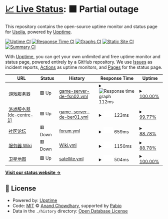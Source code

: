 # [📈 Live Status](https://status.usolia.net): <!--live status--> **🟧 Partial outage**

This repository contains the open-source uptime monitor and status page for [Usolia](https://usolia.net), powered by [Upptime](https://github.com/upptime/upptime).

[![Uptime CI](https://github.com/UsoliaDev/status/workflows/Uptime%20CI/badge.svg)](https://github.com/UsoliaDev/status/actions?query=workflow%3A%22Uptime+CI%22)
[![Response Time CI](https://github.com/UsoliaDev/status/workflows/Response%20Time%20CI/badge.svg)](https://github.com/UsoliaDev/status/actions?query=workflow%3A%22Response+Time+CI%22)
[![Graphs CI](https://github.com/UsoliaDev/status/workflows/Graphs%20CI/badge.svg)](https://github.com/UsoliaDev/status/actions?query=workflow%3A%22Graphs+CI%22)
[![Static Site CI](https://github.com/UsoliaDev/status/workflows/Static%20Site%20CI/badge.svg)](https://github.com/UsoliaDev/status/actions?query=workflow%3A%22Static+Site+CI%22)
[![Summary CI](https://github.com/UsoliaDev/status/workflows/Summary%20CI/badge.svg)](https://github.com/UsoliaDev/status/actions?query=workflow%3A%22Summary+CI%22)

With [Upptime](https://upptime.js.org), you can get your own unlimited and free uptime monitor and status page, powered entirely by a GitHub repository. We use [Issues](https://github.com/UsoliaDev/status/issues) as incident reports, [Actions](https://github.com/UsoliaDev/status/actions) as uptime monitors, and [Pages](https://status.usolia.net) for the status page.

<!--start: status pages-->
<!-- This summary is generated by Upptime (https://github.com/upptime/upptime) -->
<!-- Do not edit this manually, your changes will be overwritten -->
<!-- prettier-ignore -->
| URL | Status | History | Response Time | Uptime |
| --- | ------ | ------- | ------------- | ------ |
| <img alt="" src="https://icons.duckduckgo.com/ip3/null.ico" height="13"> [游戏服务器](mc.usolia.net) | 🟩 Up | [game-server-de-fsn02.yml](https://github.com/UsoliaDev/status/commits/HEAD/history/game-server-de-fsn02.yml) | <details><summary><img alt="Response time graph" src="./graphs/game-server-de-fsn02/response-time-week.png" height="20"> 112ms</summary><br><a href="https://status.usolia.net/history/game-server-de-fsn02"><img alt="Response time 117" src="https://img.shields.io/endpoint?url=https%3A%2F%2Fraw.githubusercontent.com%2FUsoliaDev%2Fstatus%2FHEAD%2Fapi%2Fgame-server-de-fsn02%2Fresponse-time.json"></a><br><a href="https://status.usolia.net/history/game-server-de-fsn02"><img alt="24-hour response time 90" src="https://img.shields.io/endpoint?url=https%3A%2F%2Fraw.githubusercontent.com%2FUsoliaDev%2Fstatus%2FHEAD%2Fapi%2Fgame-server-de-fsn02%2Fresponse-time-day.json"></a><br><a href="https://status.usolia.net/history/game-server-de-fsn02"><img alt="7-day response time 112" src="https://img.shields.io/endpoint?url=https%3A%2F%2Fraw.githubusercontent.com%2FUsoliaDev%2Fstatus%2FHEAD%2Fapi%2Fgame-server-de-fsn02%2Fresponse-time-week.json"></a><br><a href="https://status.usolia.net/history/game-server-de-fsn02"><img alt="30-day response time 117" src="https://img.shields.io/endpoint?url=https%3A%2F%2Fraw.githubusercontent.com%2FUsoliaDev%2Fstatus%2FHEAD%2Fapi%2Fgame-server-de-fsn02%2Fresponse-time-month.json"></a><br><a href="https://status.usolia.net/history/game-server-de-fsn02"><img alt="1-year response time 117" src="https://img.shields.io/endpoint?url=https%3A%2F%2Fraw.githubusercontent.com%2FUsoliaDev%2Fstatus%2FHEAD%2Fapi%2Fgame-server-de-fsn02%2Fresponse-time-year.json"></a></details> | <details><summary><a href="https://status.usolia.net/history/game-server-de-fsn02">100.00%</a></summary><a href="https://status.usolia.net/history/game-server-de-fsn02"><img alt="All-time uptime 99.83%" src="https://img.shields.io/endpoint?url=https%3A%2F%2Fraw.githubusercontent.com%2FUsoliaDev%2Fstatus%2FHEAD%2Fapi%2Fgame-server-de-fsn02%2Fuptime.json"></a><br><a href="https://status.usolia.net/history/game-server-de-fsn02"><img alt="24-hour uptime 100.00%" src="https://img.shields.io/endpoint?url=https%3A%2F%2Fraw.githubusercontent.com%2FUsoliaDev%2Fstatus%2FHEAD%2Fapi%2Fgame-server-de-fsn02%2Fuptime-day.json"></a><br><a href="https://status.usolia.net/history/game-server-de-fsn02"><img alt="7-day uptime 100.00%" src="https://img.shields.io/endpoint?url=https%3A%2F%2Fraw.githubusercontent.com%2FUsoliaDev%2Fstatus%2FHEAD%2Fapi%2Fgame-server-de-fsn02%2Fuptime-week.json"></a><br><a href="https://status.usolia.net/history/game-server-de-fsn02"><img alt="30-day uptime 99.68%" src="https://img.shields.io/endpoint?url=https%3A%2F%2Fraw.githubusercontent.com%2FUsoliaDev%2Fstatus%2FHEAD%2Fapi%2Fgame-server-de-fsn02%2Fuptime-month.json"></a><br><a href="https://status.usolia.net/history/game-server-de-fsn02"><img alt="1-year uptime 99.83%" src="https://img.shields.io/endpoint?url=https%3A%2F%2Fraw.githubusercontent.com%2FUsoliaDev%2Fstatus%2FHEAD%2Fapi%2Fgame-server-de-fsn02%2Fuptime-year.json"></a></details>
| <img alt="" src="https://icons.duckduckgo.com/ip3/null.ico" height="13"> [游戏服务器 [de-centre-1]](acc-de-ber01.infra.usolia.dev) | 🟩 Up | [game-server-de-ber01.yml](https://github.com/UsoliaDev/status/commits/HEAD/history/game-server-de-ber01.yml) | <details><summary><img alt="Response time graph" src="./graphs/game-server-de-ber01/response-time-week.png" height="20"> 123ms</summary><br><a href="https://status.usolia.net/history/game-server-de-ber01"><img alt="Response time 117" src="https://img.shields.io/endpoint?url=https%3A%2F%2Fraw.githubusercontent.com%2FUsoliaDev%2Fstatus%2FHEAD%2Fapi%2Fgame-server-de-ber01%2Fresponse-time.json"></a><br><a href="https://status.usolia.net/history/game-server-de-ber01"><img alt="24-hour response time 127" src="https://img.shields.io/endpoint?url=https%3A%2F%2Fraw.githubusercontent.com%2FUsoliaDev%2Fstatus%2FHEAD%2Fapi%2Fgame-server-de-ber01%2Fresponse-time-day.json"></a><br><a href="https://status.usolia.net/history/game-server-de-ber01"><img alt="7-day response time 123" src="https://img.shields.io/endpoint?url=https%3A%2F%2Fraw.githubusercontent.com%2FUsoliaDev%2Fstatus%2FHEAD%2Fapi%2Fgame-server-de-ber01%2Fresponse-time-week.json"></a><br><a href="https://status.usolia.net/history/game-server-de-ber01"><img alt="30-day response time 120" src="https://img.shields.io/endpoint?url=https%3A%2F%2Fraw.githubusercontent.com%2FUsoliaDev%2Fstatus%2FHEAD%2Fapi%2Fgame-server-de-ber01%2Fresponse-time-month.json"></a><br><a href="https://status.usolia.net/history/game-server-de-ber01"><img alt="1-year response time 117" src="https://img.shields.io/endpoint?url=https%3A%2F%2Fraw.githubusercontent.com%2FUsoliaDev%2Fstatus%2FHEAD%2Fapi%2Fgame-server-de-ber01%2Fresponse-time-year.json"></a></details> | <details><summary><a href="https://status.usolia.net/history/game-server-de-ber01">99.77%</a></summary><a href="https://status.usolia.net/history/game-server-de-ber01"><img alt="All-time uptime 99.97%" src="https://img.shields.io/endpoint?url=https%3A%2F%2Fraw.githubusercontent.com%2FUsoliaDev%2Fstatus%2FHEAD%2Fapi%2Fgame-server-de-ber01%2Fuptime.json"></a><br><a href="https://status.usolia.net/history/game-server-de-ber01"><img alt="24-hour uptime 98.42%" src="https://img.shields.io/endpoint?url=https%3A%2F%2Fraw.githubusercontent.com%2FUsoliaDev%2Fstatus%2FHEAD%2Fapi%2Fgame-server-de-ber01%2Fuptime-day.json"></a><br><a href="https://status.usolia.net/history/game-server-de-ber01"><img alt="7-day uptime 99.77%" src="https://img.shields.io/endpoint?url=https%3A%2F%2Fraw.githubusercontent.com%2FUsoliaDev%2Fstatus%2FHEAD%2Fapi%2Fgame-server-de-ber01%2Fuptime-week.json"></a><br><a href="https://status.usolia.net/history/game-server-de-ber01"><img alt="30-day uptime 99.95%" src="https://img.shields.io/endpoint?url=https%3A%2F%2Fraw.githubusercontent.com%2FUsoliaDev%2Fstatus%2FHEAD%2Fapi%2Fgame-server-de-ber01%2Fuptime-month.json"></a><br><a href="https://status.usolia.net/history/game-server-de-ber01"><img alt="1-year uptime 99.97%" src="https://img.shields.io/endpoint?url=https%3A%2F%2Fraw.githubusercontent.com%2FUsoliaDev%2Fstatus%2FHEAD%2Fapi%2Fgame-server-de-ber01%2Fuptime-year.json"></a></details>
| <img alt="" src="https://icons.duckduckgo.com/ip3/usolia.net.ico" height="13"> [社区论坛](https://usolia.net) | 🟥 Down | [forum.yml](https://github.com/UsoliaDev/status/commits/HEAD/history/forum.yml) | <details><summary><img alt="Response time graph" src="./graphs/forum/response-time-week.png" height="20"> 659ms</summary><br><a href="https://status.usolia.net/history/forum"><img alt="Response time 831" src="https://img.shields.io/endpoint?url=https%3A%2F%2Fraw.githubusercontent.com%2FUsoliaDev%2Fstatus%2FHEAD%2Fapi%2Fforum%2Fresponse-time.json"></a><br><a href="https://status.usolia.net/history/forum"><img alt="24-hour response time 63" src="https://img.shields.io/endpoint?url=https%3A%2F%2Fraw.githubusercontent.com%2FUsoliaDev%2Fstatus%2FHEAD%2Fapi%2Fforum%2Fresponse-time-day.json"></a><br><a href="https://status.usolia.net/history/forum"><img alt="7-day response time 659" src="https://img.shields.io/endpoint?url=https%3A%2F%2Fraw.githubusercontent.com%2FUsoliaDev%2Fstatus%2FHEAD%2Fapi%2Fforum%2Fresponse-time-week.json"></a><br><a href="https://status.usolia.net/history/forum"><img alt="30-day response time 807" src="https://img.shields.io/endpoint?url=https%3A%2F%2Fraw.githubusercontent.com%2FUsoliaDev%2Fstatus%2FHEAD%2Fapi%2Fforum%2Fresponse-time-month.json"></a><br><a href="https://status.usolia.net/history/forum"><img alt="1-year response time 831" src="https://img.shields.io/endpoint?url=https%3A%2F%2Fraw.githubusercontent.com%2FUsoliaDev%2Fstatus%2FHEAD%2Fapi%2Fforum%2Fresponse-time-year.json"></a></details> | <details><summary><a href="https://status.usolia.net/history/forum">88.78%</a></summary><a href="https://status.usolia.net/history/forum"><img alt="All-time uptime 98.65%" src="https://img.shields.io/endpoint?url=https%3A%2F%2Fraw.githubusercontent.com%2FUsoliaDev%2Fstatus%2FHEAD%2Fapi%2Fforum%2Fuptime.json"></a><br><a href="https://status.usolia.net/history/forum"><img alt="24-hour uptime 21.48%" src="https://img.shields.io/endpoint?url=https%3A%2F%2Fraw.githubusercontent.com%2FUsoliaDev%2Fstatus%2FHEAD%2Fapi%2Fforum%2Fuptime-day.json"></a><br><a href="https://status.usolia.net/history/forum"><img alt="7-day uptime 88.78%" src="https://img.shields.io/endpoint?url=https%3A%2F%2Fraw.githubusercontent.com%2FUsoliaDev%2Fstatus%2FHEAD%2Fapi%2Fforum%2Fuptime-week.json"></a><br><a href="https://status.usolia.net/history/forum"><img alt="30-day uptime 97.42%" src="https://img.shields.io/endpoint?url=https%3A%2F%2Fraw.githubusercontent.com%2FUsoliaDev%2Fstatus%2FHEAD%2Fapi%2Fforum%2Fuptime-month.json"></a><br><a href="https://status.usolia.net/history/forum"><img alt="1-year uptime 98.65%" src="https://img.shields.io/endpoint?url=https%3A%2F%2Fraw.githubusercontent.com%2FUsoliaDev%2Fstatus%2FHEAD%2Fapi%2Fforum%2Fuptime-year.json"></a></details>
| <img alt="" src="https://icons.duckduckgo.com/ip3/wiki.usolia.net.ico" height="13"> [服务器 Wiki](https://wiki.usolia.net) | 🟥 Down | [Wiki.yml](https://github.com/UsoliaDev/status/commits/HEAD/history/Wiki.yml) | <details><summary><img alt="Response time graph" src="./graphs/Wiki/response-time-week.png" height="20"> 1150ms</summary><br><a href="https://status.usolia.net/history/Wiki"><img alt="Response time 1548" src="https://img.shields.io/endpoint?url=https%3A%2F%2Fraw.githubusercontent.com%2FUsoliaDev%2Fstatus%2FHEAD%2Fapi%2FWiki%2Fresponse-time.json"></a><br><a href="https://status.usolia.net/history/Wiki"><img alt="24-hour response time 72" src="https://img.shields.io/endpoint?url=https%3A%2F%2Fraw.githubusercontent.com%2FUsoliaDev%2Fstatus%2FHEAD%2Fapi%2FWiki%2Fresponse-time-day.json"></a><br><a href="https://status.usolia.net/history/Wiki"><img alt="7-day response time 1150" src="https://img.shields.io/endpoint?url=https%3A%2F%2Fraw.githubusercontent.com%2FUsoliaDev%2Fstatus%2FHEAD%2Fapi%2FWiki%2Fresponse-time-week.json"></a><br><a href="https://status.usolia.net/history/Wiki"><img alt="30-day response time 1323" src="https://img.shields.io/endpoint?url=https%3A%2F%2Fraw.githubusercontent.com%2FUsoliaDev%2Fstatus%2FHEAD%2Fapi%2FWiki%2Fresponse-time-month.json"></a><br><a href="https://status.usolia.net/history/Wiki"><img alt="1-year response time 1548" src="https://img.shields.io/endpoint?url=https%3A%2F%2Fraw.githubusercontent.com%2FUsoliaDev%2Fstatus%2FHEAD%2Fapi%2FWiki%2Fresponse-time-year.json"></a></details> | <details><summary><a href="https://status.usolia.net/history/Wiki">88.78%</a></summary><a href="https://status.usolia.net/history/Wiki"><img alt="All-time uptime 98.64%" src="https://img.shields.io/endpoint?url=https%3A%2F%2Fraw.githubusercontent.com%2FUsoliaDev%2Fstatus%2FHEAD%2Fapi%2FWiki%2Fuptime.json"></a><br><a href="https://status.usolia.net/history/Wiki"><img alt="24-hour uptime 21.48%" src="https://img.shields.io/endpoint?url=https%3A%2F%2Fraw.githubusercontent.com%2FUsoliaDev%2Fstatus%2FHEAD%2Fapi%2FWiki%2Fuptime-day.json"></a><br><a href="https://status.usolia.net/history/Wiki"><img alt="7-day uptime 88.78%" src="https://img.shields.io/endpoint?url=https%3A%2F%2Fraw.githubusercontent.com%2FUsoliaDev%2Fstatus%2FHEAD%2Fapi%2FWiki%2Fuptime-week.json"></a><br><a href="https://status.usolia.net/history/Wiki"><img alt="30-day uptime 97.42%" src="https://img.shields.io/endpoint?url=https%3A%2F%2Fraw.githubusercontent.com%2FUsoliaDev%2Fstatus%2FHEAD%2Fapi%2FWiki%2Fuptime-month.json"></a><br><a href="https://status.usolia.net/history/Wiki"><img alt="1-year uptime 98.64%" src="https://img.shields.io/endpoint?url=https%3A%2F%2Fraw.githubusercontent.com%2FUsoliaDev%2Fstatus%2FHEAD%2Fapi%2FWiki%2Fuptime-year.json"></a></details>
| <img alt="" src="https://icons.duckduckgo.com/ip3/satellite.usolia.net.ico" height="13"> [卫星地图](https://satellite.usolia.net) | 🟩 Up | [satellite.yml](https://github.com/UsoliaDev/status/commits/HEAD/history/satellite.yml) | <details><summary><img alt="Response time graph" src="./graphs/satellite/response-time-week.png" height="20"> 504ms</summary><br><a href="https://status.usolia.net/history/satellite"><img alt="Response time 511" src="https://img.shields.io/endpoint?url=https%3A%2F%2Fraw.githubusercontent.com%2FUsoliaDev%2Fstatus%2FHEAD%2Fapi%2Fsatellite%2Fresponse-time.json"></a><br><a href="https://status.usolia.net/history/satellite"><img alt="24-hour response time 457" src="https://img.shields.io/endpoint?url=https%3A%2F%2Fraw.githubusercontent.com%2FUsoliaDev%2Fstatus%2FHEAD%2Fapi%2Fsatellite%2Fresponse-time-day.json"></a><br><a href="https://status.usolia.net/history/satellite"><img alt="7-day response time 504" src="https://img.shields.io/endpoint?url=https%3A%2F%2Fraw.githubusercontent.com%2FUsoliaDev%2Fstatus%2FHEAD%2Fapi%2Fsatellite%2Fresponse-time-week.json"></a><br><a href="https://status.usolia.net/history/satellite"><img alt="30-day response time 521" src="https://img.shields.io/endpoint?url=https%3A%2F%2Fraw.githubusercontent.com%2FUsoliaDev%2Fstatus%2FHEAD%2Fapi%2Fsatellite%2Fresponse-time-month.json"></a><br><a href="https://status.usolia.net/history/satellite"><img alt="1-year response time 511" src="https://img.shields.io/endpoint?url=https%3A%2F%2Fraw.githubusercontent.com%2FUsoliaDev%2Fstatus%2FHEAD%2Fapi%2Fsatellite%2Fresponse-time-year.json"></a></details> | <details><summary><a href="https://status.usolia.net/history/satellite">100.00%</a></summary><a href="https://status.usolia.net/history/satellite"><img alt="All-time uptime 100.00%" src="https://img.shields.io/endpoint?url=https%3A%2F%2Fraw.githubusercontent.com%2FUsoliaDev%2Fstatus%2FHEAD%2Fapi%2Fsatellite%2Fuptime.json"></a><br><a href="https://status.usolia.net/history/satellite"><img alt="24-hour uptime 100.00%" src="https://img.shields.io/endpoint?url=https%3A%2F%2Fraw.githubusercontent.com%2FUsoliaDev%2Fstatus%2FHEAD%2Fapi%2Fsatellite%2Fuptime-day.json"></a><br><a href="https://status.usolia.net/history/satellite"><img alt="7-day uptime 100.00%" src="https://img.shields.io/endpoint?url=https%3A%2F%2Fraw.githubusercontent.com%2FUsoliaDev%2Fstatus%2FHEAD%2Fapi%2Fsatellite%2Fuptime-week.json"></a><br><a href="https://status.usolia.net/history/satellite"><img alt="30-day uptime 100.00%" src="https://img.shields.io/endpoint?url=https%3A%2F%2Fraw.githubusercontent.com%2FUsoliaDev%2Fstatus%2FHEAD%2Fapi%2Fsatellite%2Fuptime-month.json"></a><br><a href="https://status.usolia.net/history/satellite"><img alt="1-year uptime 100.00%" src="https://img.shields.io/endpoint?url=https%3A%2F%2Fraw.githubusercontent.com%2FUsoliaDev%2Fstatus%2FHEAD%2Fapi%2Fsatellite%2Fuptime-year.json"></a></details>

<!--end: status pages-->

[**Visit our status website →**](https://status.usolia.net)

## 📄 License

- Powered by: [Upptime](https://github.com/upptime/upptime)
- Code: [MIT](./LICENSE) © [Anand Chowdhary](https://anandchowdhary.com), supported by [Pabio](https://pabio.com)
- Data in the `./history` directory: [Open Database License](https://opendatacommons.org/licenses/odbl/1-0/)
